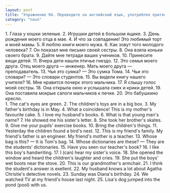 ```yaml
---
layout: post
title: "Упражнение 94. Переведите на английский язык, употребляя притяжательный падеж."
category: "noun"
---
```

<section class="question">
1. Глаза у кошки зеленые. 2. Игрушки детей в большом ящике. 3. День рождения моего отца в мае. 4. И что за совпадение! Это любимый торт и моей мамы. 5. Я люблю книги моего мужа. 6. Как зовут того молодого человека? 7. Он показал мне письмо своей сестры. 8. Она взяла коньки своего брата. 9. Дайте мне тетради ваших учеников. 10. Принесите вещи детей. 11. Вчера дети нашли птичье гнездо. 12. Это семья моего друга. Отец моего друга — инженер. Мать моего друга — преподаватель. 13. Чья это сумка? — Это сумка Тома. 14. Чьи это словари? — Это словари студентов. 15. Вы видели книгу нашего учителя? 16. Мне нравится почерк этого мальчика. 17. Я слышу голос моей сестры. 18. Она открыла окно и услышала смех и крики детей. 19. Она поставила мокрые сапоги мальчиков к печке. 20. Это бабушкино кресло.
</section>

<section class="answer">
1. The cat's eyes are green. 2. The children's toys are in a big box. 3. My father's birthday is in May. 4. What a coincidence! This is my mother's favourite cake. 5. I love my husband's books. 6. What is that young man's name? 7. He showed me his sister's letter. 8. She took her brother's skates. 9. Give me your pupils' exercise books. 10. Bring the children's things. 11. Yesterday the children found a bird's nest. 12. This is my friend's family. My friend's father is an engineer. My friend's mother is a teacher. 13. Whose bag is this? — It is Tom's bag. 14. Whose dictionaries are these? — They are the students' dictionaries. 15. Have you seen our teacher's book? 16. I like this boy's handwriting. 17. I (can) hear my sister's voice. 18. She opened the window and heard the children's laughter and cries. 19. She put the boys' wet boots near the stove. 20. This is our grandmother's armchair. 21. I think the student's answer is exellent. 22. My husband knows a lot about Agatha Christie's detective novels. 23. Sunday was Diana's birthday. 24. We watched TV at my friend's house last night. 25. Lisa's dog jumped into the pond (pool) with us.
</section>
